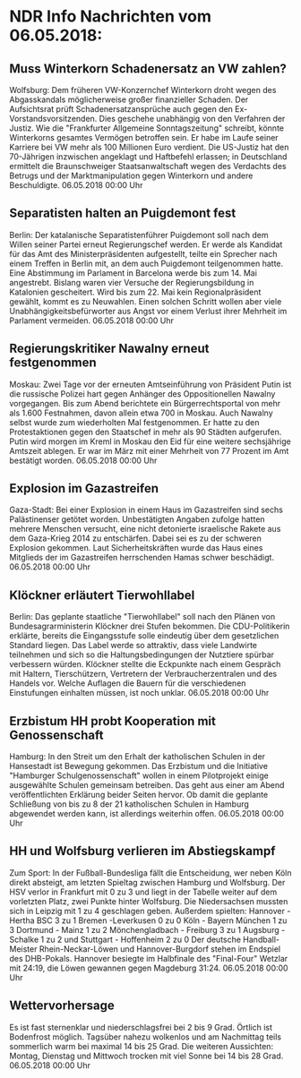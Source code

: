 # NDR Info Nachrichten vom 06.05.2018:


## Muss Winterkorn Schadenersatz an VW zahlen?
Wolfsburg: Dem früheren VW-Konzernchef Winterkorn droht wegen des Abgasskandals möglicherweise großer finanzieller Schaden. Der Aufsichtsrat prüft Schadenersatzansprüche auch gegen den Ex-Vorstandsvorsitzenden. Dies geschehe unabhängig von den Verfahren der Justiz. Wie die "Frankfurter Allgemeine Sonntagszeitung" schreibt, könnte Winterkorns gesamtes Vermögen betroffen sein. Er habe im Laufe seiner Karriere bei VW mehr als 100 Millionen Euro verdient. Die US-Justiz hat den 70-Jährigen inzwischen angeklagt und Haftbefehl erlassen; in Deutschland ermittelt die Braunschweiger Staatsanwaltschaft wegen des Verdachts des Betrugs und der Marktmanipulation gegen Winterkorn und andere Beschuldigte. 06.05.2018 00:00 Uhr 

## Separatisten halten an Puigdemont fest
Berlin: Der katalanische Separatistenführer Puigdemont soll nach dem Willen seiner Partei erneut Regierungschef werden. Er werde als Kandidat für das Amt des Ministerpräsidenten aufgestellt, teilte ein Sprecher nach einem Treffen in Berlin mit, an dem auch Puigdemont teilgenommen hatte. Eine Abstimmung im Parlament in Barcelona werde bis zum 14. Mai angestrebt. Bislang waren vier Versuche der Regierungsbildung in Katalonien gescheitert. Wird bis zum 22. Mai kein Regionalpräsident gewählt, kommt es zu Neuwahlen. Einen solchen Schritt wollen aber viele Unabhängigkeitsbefürworter aus Angst vor einem Verlust ihrer Mehrheit im Parlament vermeiden. 06.05.2018 00:00 Uhr 

## Regierungskritiker Nawalny erneut festgenommen
Moskau: Zwei Tage vor der erneuten Amtseinführung von Präsident Putin ist die russische Polizei hart gegen Anhänger des Oppositionellen Nawalny vorgegangen. Bis zum Abend berichtete ein Bürgerrechtsportal von mehr als 1.600 Festnahmen, davon allein etwa 700 in Moskau. Auch Nawalny selbst wurde zum wiederholten Mal festgenommen. Er hatte zu den Protestaktionen gegen den Staatschef in mehr als 90 Städten aufgerufen. Putin wird morgen im Kreml in Moskau den Eid für eine weitere sechsjährige Amtszeit ablegen. Er war im März mit einer Mehrheit von 77 Prozent im Amt bestätigt worden. 06.05.2018 00:00 Uhr 

## Explosion im Gazastreifen
Gaza-Stadt: Bei einer Explosion in einem Haus im Gazastreifen sind sechs Palästinenser getötet worden. Unbestätigten Angaben zufolge hatten mehrere Menschen versucht, eine nicht detonierte israelische Rakete aus dem Gaza-Krieg 2014 zu entschärfen. Dabei sei es zu der schweren Explosion gekommen. Laut Sicherheitskräften wurde das Haus eines Mitglieds der im Gazastreifen herrschenden Hamas schwer beschädigt. 06.05.2018 00:00 Uhr 

## Klöckner erläutert Tierwohllabel
Berlin: Das geplante staatliche "Tierwohllabel" soll nach den Plänen von Bundesagrarministerin Klöckner drei Stufen bekommen. Die CDU-Politikerin erklärte, bereits die Eingangsstufe solle eindeutig über dem gesetzlichen Standard liegen. Das Label werde so attraktiv, dass viele Landwirte teilnehmen und sich so die Haltungsbedingungen der Nutztiere spürbar verbessern würden. Klöckner stellte die Eckpunkte nach einem Gespräch mit Haltern, Tierschützern, Vertretern der Verbraucherzentralen und des Handels vor. Welche Auflagen die Bauern für die verschiedenen Einstufungen einhalten müssen, ist noch unklar. 06.05.2018 00:00 Uhr 

## Erzbistum HH probt Kooperation mit Genossenschaft
Hamburg: In den Streit um den Erhalt der katholischen Schulen in der Hansestadt ist Bewegung gekommen. Das Erzbistum und die Initiative "Hamburger Schulgenossenschaft" wollen in einem Pilotprojekt einige ausgewählte Schulen gemeinsam betreiben. Das geht aus einer am Abend veröffentlichten Erklärung beider Seiten hervor. Ob damit die geplante Schließung von bis zu 8 der 21 katholischen Schulen in Hamburg abgewendet werden kann, ist allerdings weiterhin offen. 06.05.2018 00:00 Uhr 

## HH und Wolfsburg verlieren im Abstiegskampf
Zum Sport: In der Fußball-Bundesliga fällt die Entscheidung, wer neben Köln direkt absteigt, am letzten Spieltag zwischen Hamburg und Wolfsburg. Der HSV verlor in Frankfurt mit 0 zu 3 und liegt in der Tabelle weiter auf dem vorletzten Platz, zwei Punkte hinter Wolfsburg. Die Niedersachsen mussten sich in Leipzig mit 1 zu 4 geschlagen geben. Außerdem spielten:
Hannover - Hertha BSC			3 zu 1
Bremen -Leverkusen			0 zu 0
Köln - Bayern München 			1 zu 3
Dortmund - Mainz 				1 zu 2
Mönchengladbach - Freiburg		3 zu 1
Augsburg - Schalke				1 zu 2
und
Stuttgart - Hoffenheim 			2 zu 0 Der deutsche Handball-Meister Rhein-Neckar-Löwen und Hannover-Burgdorf stehen im Endspiel des DHB-Pokals. Hannover besiegte im Halbfinale des "Final-Four" Wetzlar mit 24:19, die Löwen gewannen gegen Magdeburg 31:24. 06.05.2018 00:00 Uhr 

## Wettervorhersage
Es ist fast sternenklar und niederschlagsfrei bei 2 bis 9 Grad. Örtlich ist Bodenfrost möglich. Tagsüber nahezu wolkenlos und am Nachmittag teils sommerlich warm bei maximal 14 bis 25 Grad. Die weiteren Aussichten:
Montag, Dienstag und Mittwoch trocken mit viel Sonne bei 14 bis 28 Grad. 06.05.2018 00:00 Uhr 
